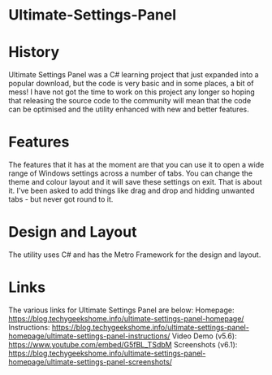 # Ultimate-Settings-Panel
# History
Ultimate Settings Panel was a C# learning project that just expanded into a popular download, but the code is very basic and in some places, a bit of mess! I have not got the time to work on this project any longer so hoping that releasing the source code to the community will mean that the code can be optimised and the utility enhanced with new and better features.
# Features
The features that it has at the moment are that you can use it to open a wide range of Windows settings across a number of tabs. You can change the theme and colour layout and it will save these settings on exit. That is about it. I've been asked to add things like drag and drop and hidding unwanted tabs - but never got round to it.
# Design and Layout
The utility uses C# and has the Metro Framework for the design and layout.
# Links
The various links for Ultimate Settings Panel are below:
Homepage: https://blog.techygeekshome.info/ultimate-settings-panel-homepage/
Instructions: https://blog.techygeekshome.info/ultimate-settings-panel-homepage/ultimate-settings-panel-instructions/
Video Demo (v5.6): https://www.youtube.com/embed/G5fBL_TSdbM 
Screenshots (v6.1): https://blog.techygeekshome.info/ultimate-settings-panel-homepage/ultimate-settings-panel-screenshots/
